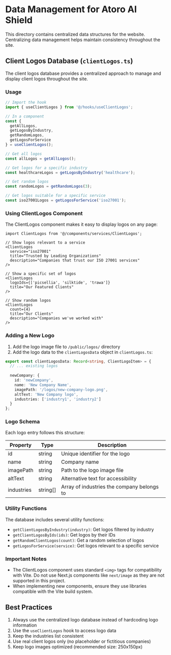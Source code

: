 # Data Management for Atoro AI Shield

This directory contains centralized data structures for the website. Centralizing data management helps maintain consistency throughout the site.

## Client Logos Database (`clientLogos.ts`)

The client logos database provides a centralized approach to manage and display client logos throughout the site.

### Usage

```typescript
// Import the hook
import { useClientLogos } from '@/hooks/useClientLogos';

// In a component
const { 
  getAllLogos, 
  getLogosByIndustry, 
  getRandomLogos, 
  getLogosForService 
} = useClientLogos();

// Get all logos
const allLogos = getAllLogos();

// Get logos for a specific industry
const healthcareLogos = getLogosByIndustry('healthcare');

// Get random logos
const randomLogos = getRandomLogos(3);

// Get logos suitable for a specific service
const iso27001Logos = getLogosForService('iso27001');
```

### Using ClientLogos Component

The ClientLogos component makes it easy to display logos on any page:

```tsx
import ClientLogos from '@/components/services/ClientLogos';

// Show logos relevant to a service
<ClientLogos 
  service="iso27001" 
  title="Trusted by Leading Organizations" 
  description="Companies that trust our ISO 27001 services" 
/>

// Show a specific set of logos
<ClientLogos 
  logoIds={['picsellia', 'silktide', 'trawa']} 
  title="Our Featured Clients" 
/>

// Show random logos
<ClientLogos 
  count={4} 
  title="Our Clients" 
  description="Companies we've worked with" 
/>
```

### Adding a New Logo

1. Add the logo image file to `/public/logos/` directory
2. Add the logo data to the `clientLogosData` object in `clientLogos.ts`:

```typescript
export const clientLogosData: Record<string, ClientLogoItem> = {
  // ... existing logos
  
  newCompany: {
    id: 'newCompany',
    name: 'New Company Name',
    imagePath: '/logos/new-company-logo.png',
    altText: 'New Company logo',
    industries: ['industry1', 'industry2']
  }
};
```

### Logo Schema

Each logo entry follows this structure:

| Property | Type | Description |
|----------|------|-------------|
| id | string | Unique identifier for the logo |
| name | string | Company name |
| imagePath | string | Path to the logo image file |
| altText | string | Alternative text for accessibility |
| industries | string[] | Array of industries the company belongs to |

### Utility Functions

The database includes several utility functions:

- `getClientLogosByIndustry(industry)`: Get logos filtered by industry
- `getClientLogosByIds(ids)`: Get logos by their IDs
- `getRandomClientLogos(count)`: Get a random selection of logos
- `getLogosForService(service)`: Get logos relevant to a specific service

### Important Notes

- The ClientLogos component uses standard `<img>` tags for compatibility with Vite. Do not use Next.js components like `next/image` as they are not supported in this project.
- When implementing new components, ensure they use libraries compatible with the Vite build system.

## Best Practices

1. Always use the centralized logo database instead of hardcoding logo information
2. Use the `useClientLogos` hook to access logo data
3. Keep the industries list consistent
4. Use real client logos only (no placeholder or fictitious companies)
5. Keep logo images optimized (recommended size: 250x150px) 